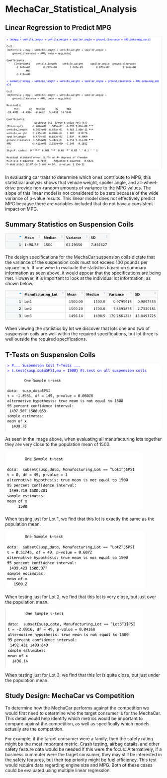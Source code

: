 # MechaCar_Statistical_Analysis

## Linear Regression to Predict MPG
![MechaCar MPG](https://github.com/jkannis/MechaCar_Statistical_Analysis/blob/main/Resources/Deliverable1.png)

In evaluating car traits to determine which ones contribute to MPG, this statistical analysis shows that vehicle weight, spoiler angle, and all-wheel-drive provide non-random amounts of variance to the MPG values. The slope of this linear model is not considered to be zero because of the wide variance of p-value results. This linear model does not effectively predict MPG because there are variables included that do not have a consistent impact on MPG.

## Summary Statistics on Suspension Coils
![Total Summary](https://github.com/jkannis/MechaCar_Statistical_Analysis/blob/main/Resources/TotalSummary.png)

The design specifications for the MechaCar suspension coils dictate that the variance of the suspension coils must not exceed 100 pounds per square inch. If one were to evaluate the statistics based on summary information as seen above, it would appear that the specifications are being met. However, it is important to look at the individual lot information, as shown below.

![Lot Summary](https://github.com/jkannis/MechaCar_Statistical_Analysis/blob/main/Resources/LotSummary.png)

When viewing the statistics by lot we discover that lots one and two of suspension coils are well within the required specifications, but lot three is well outside the required specifications.

## T-Tests on Suspension Coils
![Overall Suspension T-Test](https://github.com/jkannis/MechaCar_Statistical_Analysis/blob/main/Resources/OverallSuspensionTTest.png)

As seen in the image above, when evaluating all manufacturing lots together they are very close to the population mean of 1500.

![Lot 1 Suspension T-Test](https://github.com/jkannis/MechaCar_Statistical_Analysis/blob/main/Resources/Lot1_SuspensionTTest.png)

When testing just for Lot 1, we find that this lot is exactly the same as the population mean.

![Lot 2 Suspension T-Test](https://github.com/jkannis/MechaCar_Statistical_Analysis/blob/main/Resources/Lot2_SuspensionTTest.png)

When testing just for Lot 2, we find that this lot is very close, but just over the population mean.

![Lot 3 Suspension T-Test](https://github.com/jkannis/MechaCar_Statistical_Analysis/blob/main/Resources/Lot3_SuspensionTTest.png)

When testing just for Lot 3, we find  that this lot is quite close, but just under the population mean.

## Study Design: MechaCar vs Competition
To determine how the MechaCar performs against the competition we would first need to determine who the target consumer is for the MechaCar. This detail would help identify which metrics would be important to compare against the competition, as well as specifically which models actually are the competition.

For example, if the target consumer were a family, then the safety rating might be the most important metric. Crash testing, airbag details, and other safety feature data would be needed if this were the focus. Alternatively, if a business cummuter were the target consumer, they may still be interested in the safety features, but their top priority might be fuel efficiency. This test would require data regarding engine size and MPG. Both of these cases could be evaluated using multiple linear regression. 